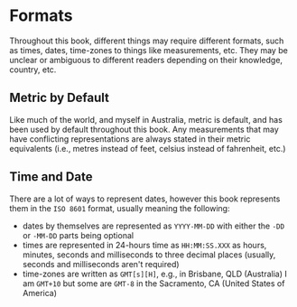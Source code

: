 # Formats

Throughout this book, different things may require different formats, such as times, dates, time-zones to things like measurements, etc. They may be unclear or ambiguous to different readers depending on their knowledge, country, etc.

## Metric by Default

Like much of the world, and myself in Australia, metric is default, and has been used by default throughout this book. Any measurements that may have conflicting representations are always stated in their metric equivalents (i.e., metres instead of feet, celsius instead of fahrenheit, etc.)

## Time and Date

There are a lot of ways to represent dates, however this book represents them in the `ISO 8601` format, usually meaning the following:

- dates by themselves are represented as `YYYY-MM-DD` with either the `-DD` or `-MM-DD` parts being optional
- times are represented in 24-hours time as `HH:MM:SS.XXX` as hours, minutes, seconds and milliseconds to three decimal places (usually, seconds and milliseconds aren't required)
- time-zones are written as `GMT[s][H]`, e.g., in Brisbane, QLD (Australia) I am `GMT+10` but some are `GMT-8` in the Sacramento, CA (United States of America)